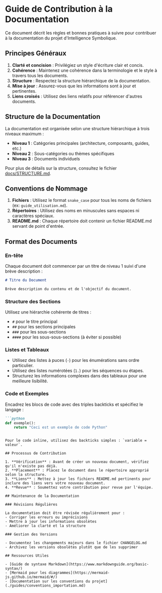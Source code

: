# Guide de Contribution à la Documentation

Ce document décrit les règles et bonnes pratiques à suivre pour contribuer à la documentation du projet d'Intelligence Symbolique.

## Principes Généraux

1. **Clarté et concision** : Privilégiez un style d'écriture clair et concis.
2. **Cohérence** : Maintenez une cohérence dans la terminologie et le style à travers tous les documents.
3. **Structure** : Respectez la structure hiérarchique de la documentation.
4. **Mise à jour** : Assurez-vous que les informations sont à jour et pertinentes.
5. **Liens croisés** : Utilisez des liens relatifs pour référencer d'autres documents.

## Structure de la Documentation

La documentation est organisée selon une structure hiérarchique à trois niveaux maximum :
- **Niveau 1** : Catégories principales (architecture, composants, guides, etc.)
- **Niveau 2** : Sous-catégories ou thèmes spécifiques
- **Niveau 3** : Documents individuels

Pour plus de détails sur la structure, consultez le fichier [docs/STRUCTURE.md](docs/STRUCTURE.md).

## Conventions de Nommage

1. **Fichiers** : Utilisez le format `snake_case` pour tous les noms de fichiers (ex: `guide_utilisation.md`).
2. **Répertoires** : Utilisez des noms en minuscules sans espaces ni caractères spéciaux.
3. **README.md** : Chaque répertoire doit contenir un fichier README.md servant de point d'entrée.

## Format des Documents

### En-tête

Chaque document doit commencer par un titre de niveau 1 suivi d'une brève description :

```markdown
# Titre du Document

Brève description du contenu et de l'objectif du document.
```

### Structure des Sections

Utilisez une hiérarchie cohérente de titres :
- `#` pour le titre principal
- `##` pour les sections principales
- `###` pour les sous-sections
- `####` pour les sous-sous-sections (à éviter si possible)

### Listes et Tableaux

- Utilisez des listes à puces (`-`) pour les énumérations sans ordre particulier.
- Utilisez des listes numérotées (`1.`) pour les séquences ou étapes.
- Structurez les informations complexes dans des tableaux pour une meilleure lisibilité.

### Code et Exemples

Encadrez les blocs de code avec des triples backticks et spécifiez le langage :

```markdown
```python
def exemple():
    return "Ceci est un exemple de code Python"
```
```

Pour le code inline, utilisez des backticks simples : `variable = valeur`.

## Processus de Contribution

1. **Vérification** : Avant de créer un nouveau document, vérifiez qu'il n'existe pas déjà.
2. **Placement** : Placez le document dans le répertoire approprié selon la structure.
3. **Liens** : Mettez à jour les fichiers README.md pertinents pour inclure des liens vers votre nouveau document.
4. **Revue** : Soumettez votre contribution pour revue par l'équipe.

## Maintenance de la Documentation

### Révisions Régulières

La documentation doit être révisée régulièrement pour :
- Corriger les erreurs ou imprécisions
- Mettre à jour les informations obsolètes
- Améliorer la clarté et la structure

### Gestion des Versions

- Documentez les changements majeurs dans le fichier CHANGELOG.md
- Archivez les versions obsolètes plutôt que de les supprimer

## Ressources Utiles

- [Guide de syntaxe Markdown](https://www.markdownguide.org/basic-syntax/)
- [Mermaid pour les diagrammes](https://mermaid-js.github.io/mermaid/#/)
- [Documentation sur les conventions du projet](./guides/conventions_importation.md)